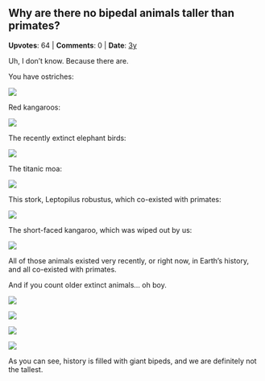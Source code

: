 ## Why are there no bipedal animals taller than primates?
    
**Upvotes**: 64 | **Comments**: 0 | **Date**: [3y](https://www.quora.com/Why-are-there-no-bipedal-animals-taller-than-primates/answer/Gary-Meaney)

Uh, I don’t know. Because there are.

You have ostriches:

![](https://qph.fs.quoracdn.net/main-qimg-813fc8da8828535061fb88ffc8c6fa95.webp)

Red kangaroos:

![](https://qph.fs.quoracdn.net/main-qimg-11f2cd3036fbc8da632c93f1feaeb736.webp)

The recently extinct elephant birds:

![](https://qph.fs.quoracdn.net/main-qimg-737a80d8dc311ab3f15d4755f86b70a8-lq)

The titanic moa:

![](https://qph.fs.quoracdn.net/main-qimg-a0a7c542a844a20cb38b0dc6a0e49306-lq)

This stork, Leptopilus robustus, which co-existed with primates:

![](https://qph.fs.quoracdn.net/main-qimg-43f18f4c8708544cbe367b6462e84460-lq)

The short-faced kangaroo, which was wiped out by us:

![](https://qph.fs.quoracdn.net/main-qimg-9dea7beff9ba0ec7d0b9ee663975e9de-pjlq)

All of those animals existed very recently, or right now, in Earth’s history, and all co-existed with primates.

And if you count older extinct animals… oh boy.

![](https://qph.fs.quoracdn.net/main-qimg-389cd9502f82f00532397164bc514cdc)

![](https://qph.fs.quoracdn.net/main-qimg-45bb081b87d5cb88ce750fb3958f7793-lq)

![](https://qph.fs.quoracdn.net/main-qimg-16468f9fbe230cfa4f6d1619ced8720c-lq)

![](https://qph.fs.quoracdn.net/main-qimg-a2c8882d4e6193d52d9a40c109b3e98a-lq)

As you can see, history is filled with giant bipeds, and we are definitely not the tallest.

